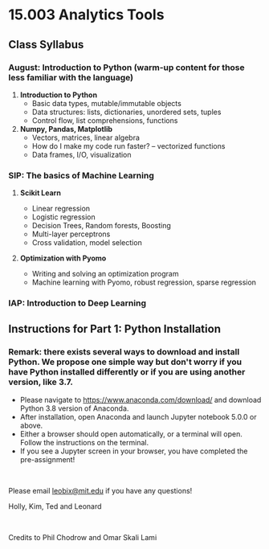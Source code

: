 # 15.003 Analytics Tools

## Class Syllabus

### August: Introduction to Python (warm-up content for those less familiar with the language)

1. __Introduction to Python__
   - Basic data types, mutable/immutable objects
   - Data structures: lists, dictionaries, unordered sets, tuples
   - Control flow, list comprehensions, functions
1. __Numpy, Pandas, Matplotlib__
   - Vectors, matrices, linear algebra
   - How do I make my code run faster? – vectorized functions
   - Data frames, I/O, visualization

### SIP: The basics of Machine Learning

1. __Scikit Learn__
   - Linear regression
   - Logistic regression
   - Decision Trees, Random forests, Boosting
   - Multi-layer perceptrons
   - Cross validation, model selection
   
1. __Optimization with Pyomo__
   - Writing and solving an optimization program
   - Machine learning with Pyomo, robust regression, sparse regression

### IAP: Introduction to Deep Learning


## Instructions for Part 1: Python Installation
### Remark: there exists several ways to download and install Python. We propose one simple way but don't worry if you have Python installed differently or if you are using another version, like 3.7.

- Please navigate to https://www.anaconda.com/download/ and download Python 3.8 version of Anaconda. 
- After installation, open Anaconda and launch Jupyter notebook 5.0.0 or above.
- Either a browser should open automatically, or a terminal will open. Follow the instructions on the terminal. 
- If you see a Jupyter screen in your browser, you have completed the pre-assignment!


<br />


Please email leobix@mit.edu if you have any questions!

Holly, Kim, Ted and Leonard

<br />

Credits to Phil Chodrow and Omar Skali Lami
